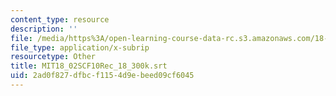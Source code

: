 ```yaml
---
content_type: resource
description: ''
file: /media/https%3A/open-learning-course-data-rc.s3.amazonaws.com/18-02sc-multivariable-calculus-fall-2010/2ad0f827dfbcf1154d9ebeed09cf6045_MIT18_02SCF10Rec_18_300k.srt
file_type: application/x-subrip
resourcetype: Other
title: MIT18_02SCF10Rec_18_300k.srt
uid: 2ad0f827-dfbc-f115-4d9e-beed09cf6045
---
```

